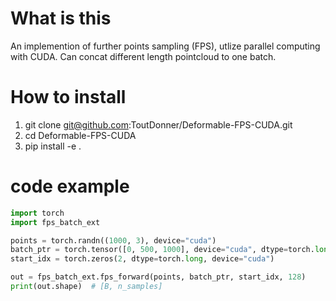 # What is this
An implemention of further points sampling (FPS), utlize parallel computing with CUDA. Can concat different length pointcloud to one batch.

# How to install 
1. git clone git@github.com:ToutDonner/Deformable-FPS-CUDA.git
2. cd Deformable-FPS-CUDA
3. pip install -e .

# code example
```python
import torch
import fps_batch_ext

points = torch.randn((1000, 3), device="cuda")
batch_ptr = torch.tensor([0, 500, 1000], device="cuda", dtype=torch.long)
start_idx = torch.zeros(2, dtype=torch.long, device="cuda")

out = fps_batch_ext.fps_forward(points, batch_ptr, start_idx, 128)
print(out.shape)  # [B, n_samples]
```
